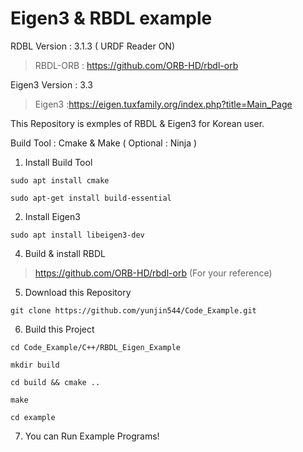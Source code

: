 # Eigen3 & RBDL example
RDBL Version : 3.1.3 ( URDF Reader ON)
> RBDL-ORB : https://github.com/ORB-HD/rbdl-orb

Eigen3 Version : 3.3
> Eigen3 :https://eigen.tuxfamily.org/index.php?title=Main_Page

This Repository is exmples of RBDL & Eigen3 for Korean user.

Build Tool : Cmake & Make ( Optional : Ninja )

1. Install Build Tool
<pre><code>sudo apt install cmake</code></pre> 
<pre><code>sudo apt-get install build-essential</code></pre> 

2. Install Eigen3
<pre><code>sudo apt install libeigen3-dev</code></pre> 

4. Build & install RBDL
> https://github.com/ORB-HD/rbdl-orb (For your reference)  
  
  
5. Download this Repository
<pre><code>git clone https://github.com/yunjin544/Code_Example.git </code></pre> 

6. Build this Project
<pre><code>cd Code_Example/C++/RBDL_Eigen_Example </code></pre> 
<pre><code>mkdir build </code></pre> 
<pre><code>cd build && cmake .. </code></pre> 
<pre><code>make </code></pre> 
<pre><code>cd example </code></pre> 

7. You can Run Example Programs!
